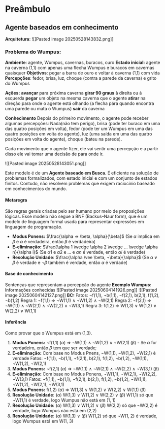 # Preâmbulo
## Agente baseados em conhecimento
**Arquitetura:**
![[Pasted image 20250528143832.png]]
### Problema do Wumpus:
**Ambiente**:
	agente, Wumpus, cavernas, buracos, ouro
**Estado inicial:**
	agente na caverna (1,1) com apenas uma flecha
	Wumpus e buracos em cavernas quaisquer
**Objetivos**:
	pegar a barra de ouro e voltar à caverna (1,1) com vida
**Percepções**:
	fedor, brisa, luz, choque (contra a parede da caverna) e grito do Wumpus

**Ações:**
	**avançar** para próxima caverna
	**girar 90 graus** à direita ou à esquerda
	**pegar** um objeto na mesma caverna que o agente
	**atirar** na direção para onde o agente está olhando (a flecha pára quando encontra uma parede ou mata o Wumpus)
	 **sair** da caverna

**Conhecimento**
	Depois do primeiro movimento, o agente pode receber algumas percepções: Nada(não tem perigo), brisa (pode ter buraco em uma das quatro posições em volta), fedor (pode ter um Wumpus em uma das quatro posições em volta do agente), luz (uma saída em uma das quatro posições em volta do agente), choque (bateu na parede).

Cada movimento que o agente fizer, ele vai sentir uma percepção e a partir disso ele vai tomar uma decisão de para onde ir.

![[Pasted image 20250528143051.png]]

Este modelo é de um **Agente baseado em Busca**. É eficiente na solução de problemas formalizados, com estado inicial e com um conjunto de estados finitos.
Contudo, não resolvem problemas que exigem raciocínio baseado em conhecimentos do mundo.

#### Metaregra
São regras gerais criadas pelo ser humano por meio de proposições lógicas. Esse modelo não segue a BNF (Backus–Naur form), que  é um modelo de linguagem formal usada para representar expressões em linguagem de programação.
- **Modus Ponens:** $\frac{\alpha => \beta, \alpha}{\beta}$ (Se $\alpha$ implica em $\beta$ e $\alpha$ é verdadeira, então $\beta$ é verdadeira)
- **E-eliminação:** $\frac{\alpha 1 \wedge \alpha 2 \wedge ... \wedge \alpha n}{\alpha i}$ (Se $\alpha 1$ e $\alpha 2$ e ... e $\alpha n$ é verdade, então $\alpha i$ é verdade)
- **Resolução Unidade:** $\frac{\alpha \vee \beta, ¬\beta}{\alpha}$ (Se $\alpha  \vee  \beta$ é verdade e $¬\beta$ também é verdade, então $\alpha$ é verdade)
#### Base de conhecimento
Sentenças que representam a percepção do agente
**Exemplo Wumpus:**
	Informações conhecidas
	![[Pasted image 20250604141926.png]]
	![[Pasted image 20250604142127.png]]
	**BC:**
		Fatos: ¬f(1,1), ¬b(1,1), ¬f(2,1), b(2,1), f(1,2), ¬b(1,2)
		Regra 1: ¬f(1,1) => ¬W(1,1) $\wedge$ ¬W(1,2) $\wedge$ ¬W(2,1)
		Regra 2: ¬f(2,1) => ¬W(1,1) $\wedge$ ¬W(2,1) $\wedge$ ¬W(2,2) $\wedge$ ¬W(3,1)
		Regra 3:  f(1,2) => W(1,3) $\vee$ W(1,2) $\vee$ W(2,2) $\vee$ W(1,1)

#### Inferência
Como provar que o Wumpus está em (1,3).
1. **Modus Ponens:** ¬f(1,1) ($\alpha$) => ¬W(1,1) $\wedge$ ¬W(1,2) $\wedge$ ¬W(2,1) ($\beta$) - Se $\alpha$ for verdadeiro, então $\beta$ tem que ser verdade;
2. **E-eliminação:** Com base no Modus Pnens, ¬W(1,1), ¬W(1,2), ¬W(2,1) é verdade
	Fatos: ¬f(1,1), ¬b(1,1), ¬f(2,1), b(2,1), f(1,2), ¬b(1,2), ¬W(1,1), ¬W(1,2), ¬W(2,1)
3. **Modus Ponens:**  ¬f(2,1) ($\alpha$) => ¬W(1,1) $\wedge$ ¬W(2,1) $\wedge$ ¬W(2,2) $\wedge$ ¬W(3,1) ($\beta$)
4. **E-eliminação:** Com base no Modus Ponens, ¬W(1,1), ¬W(2,1), ¬W(2,2), ¬W(3,1)
	Fatos: ¬f(1,1), ¬b(1,1), ¬f(2,1), b(2,1), f(1,2), ¬b(1,2), ¬W(1,1), ¬W(1,2), ¬W(2,1), ¬W(3,1)
5. **Modus Ponens:** f(1,2) ($\alpha$) => W(1,3) $\vee$ W(1,2) $\vee$ W(2,2) $\vee$ W(1,1) ($\beta$)
6. **Resolução Unidade:** ($\alpha$) W(1,3) $\vee$ W(1,2) $\vee$ W(2,2) $\vee$ ($\beta$) W(1,1) só que ¬W(1,1) é verdade, logo Wumpus não está em (1, 1)
7. **Resolução Unidade:** ($\alpha$) W(1,3) $\vee$ W(1,2) $\vee$ ($\beta$) W(2,2) só que ¬W(2,2) é verdade, logo Wumpus não está em (2,2)
8. **Resolução Unidade:** ($\alpha$) W(1,3) $\vee$ ($\beta$) W(1,2) só que ¬W(1, 2) é verdade, logo Wumpus está em W(1, 3)

